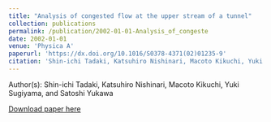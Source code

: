 ```yaml
---
title: "Analysis of congested flow at the upper stream of a tunnel"
collection: publications
permalink: /publication/2002-01-01-Analysis_of_congeste
date: 2002-01-01
venue: 'Physica A'
paperurl: 'https://dx.doi.org/10.1016/S0378-4371(02)01235-9'
citation: 'Shin-ichi Tadaki, Katsuhiro Nishinari, Macoto Kikuchi, Yuki Sugiyama, and Satoshi Yukawa, Analysis of congested flow at the upper stream of a tunnel, Physica A, <b>315</b>, 156, (2002)'
---
```


Author(s): Shin-ichi Tadaki, Katsuhiro Nishinari, Macoto Kikuchi, Yuki Sugiyama, and Satoshi Yukawa


<a href='https://dx.doi.org/10.1016/S0378-4371(02)01235-9'>Download paper here</a>
